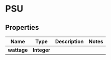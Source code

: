 
# PSU

## Properties
Name | Type | Description | Notes
------------ | ------------- | ------------- | -------------
**wattage** | **Integer** |  | 



